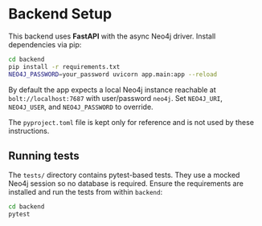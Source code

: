 # Backend Setup

This backend uses **FastAPI** with the async Neo4j driver. Install dependencies via pip:

```bash
cd backend
pip install -r requirements.txt
NEO4J_PASSWORD=your_password uvicorn app.main:app --reload
```

By default the app expects a local Neo4j instance reachable at `bolt://localhost:7687` with user/password `neo4j`. Set `NEO4J_URI`, `NEO4J_USER`, and `NEO4J_PASSWORD` to override.

The `pyproject.toml` file is kept only for reference and is not used by these instructions.


## Running tests

The `tests/` directory contains pytest-based tests. They use a mocked Neo4j session so no database is required. Ensure the requirements are installed and run the tests from within `backend`:

```bash
cd backend
pytest
```
